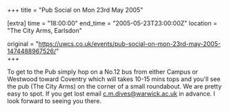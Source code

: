 +++
title = "Pub Social on Mon 23rd May 2005"

[extra]
time = "18:00:00"
end_time = "2005-05-23T23:00:00Z"
location = "The City Arms, Earlsdon"

original = "https://uwcs.co.uk/events/pub-social-on-mon-23rd-may-2005-1474488967526/"    
+++

To get to the Pub simply hop on a No.12 bus from either Campus or Westwood toward Coventry which will takes 10-15 mins tops and you'll see the pub (The City Arms) on the corner of a small roundabout. We are pretty easy to spot. If you get lost email c.m.dives@warwick.ac.uk in advance. I look forward to seeing you there.


